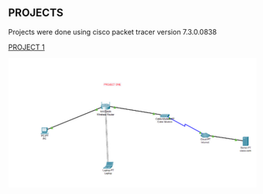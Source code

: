 ## PROJECTS
Projects were done using cisco packet tracer version 7.3.0.0838

[PROJECT 1](<./Project 1.pkt>)

![Link Name](./images/project1.PNG)

